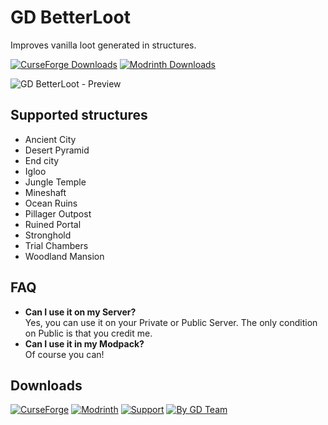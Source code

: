# GD BetterLoot
Improves vanilla loot generated in structures.

[![CurseForge Downloads](https://img.shields.io/curseforge/dt/1034377?style=for-the-badge&logo=curseforge&color=orange)](https://www.curseforge.com/minecraft/mc-mods/gd-betterloot)
[![Modrinth Downloads](https://img.shields.io/modrinth/dt/gd-betterloot?style=for-the-badge&logo=modrinth&color=green)](https://modrinth.com/datapack/gd-betterloot)

![GD BetterLoot - Preview](https://static.wixstatic.com/media/31958c_7e8bfcb6e7be4ff6a86ff91ba95a2493~mv2.png)

## Supported structures
- Ancient City
- Desert Pyramid
- End city
- Igloo
- Jungle Temple
- Mineshaft
- Ocean Ruins
- Pillager Outpost
- Ruined Portal
- Stronghold
- Trial Chambers
- Woodland Mansion

## FAQ
- **Can I use it on my Server?**  
Yes, you can use it on your Private or Public Server.
The only condition on Public is that you credit me.
- **Can I use it in my Modpack?**  
Of course you can!

## Downloads
[![CurseForge](https://wsrv.nl/?url=https%3A%2F%2Fstatic.wixstatic.com%2Fmedia%2F31958c_d5cc885ece8d49b3a8deeb7ab2e3fc94~mv2.png&n=-1)](https://www.curseforge.com/minecraft/mc-mods/gd-betterloot)
[![Modrinth](https://wsrv.nl/?url=https%3A%2F%2Fstatic.wixstatic.com%2Fmedia%2F31958c_ad0c2ea9601f41e3a3460b0fe32a9baf~mv2.png&n=-1)](https://modrinth.com/datapack/gd-betterloot)
[![Support](https://wsrv.nl/?url=https%3A%2F%2Fstatic.wixstatic.com%2Fmedia%2F31958c_dbce65fdcaf54019a8c6178923f73318~mv2.png&n=-1)](https://ko-fi.com/gabrieldja)
[![By GD Team](https://wsrv.nl/?url=https%3A%2F%2Fstatic.wixstatic.com%2Fmedia%2F31958c_b25a9ad87103403f865ed670c32b9884~mv2.png&n=-1)](https://gabrieldjalayer.wixsite.com/gabrieldja-gaming-yt)
